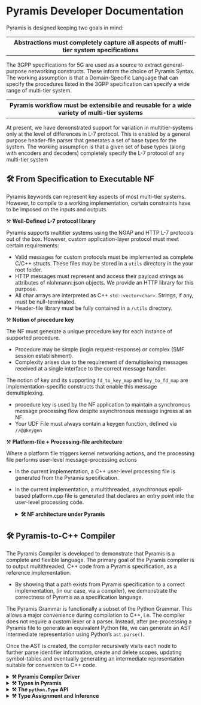 # Pyramis Developer Documentation

Pyramis is designed keeping two goals in mind:

<table><tr><th><strong>Abstractions must completely capture all aspects of multi-tier system specifications</strong></th></tr></table>

The 3GPP specifications for 5G are used as a source to extract general-purpose networking
constructs. These inform the choice of Pyramis Syntax. The working assumption is that a
Domain-Specific Language that can specify the procedures listed in the 3GPP specification can
specify a wide range of multi-tier system.

<table><tr><th><strong>Pyramis workflow must be extensibile and reusable for a wide variety of multi-tier systems</strong></th></tr></table>

At present, we have demonstrated support for variation in multitier-systems only at the level of
differences in L-7 protocol. This is enabled by a general purpose header-file parser that generates
a set of base types for the system. The working assumption is that a given set of base types
(along with encoders and decoders) completely specify the L-7 protocol of any multi-tier system

## 🛠️ From Specification to Executable NF

Pyramis keywords can represent key aspects of most multi-tier systems. However, to compile to
a working implementation, certain constraints have to be imposed on the inputs and outputs.

  ⚒ **Well-Defined L-7 protocol library**

  Pyramis supports multitier systems using the NGAP and HTTP L-7 protocols out of the box. However, custom application-layer protocol must meet certain requirements: 

- Valid messages for custom protocols must be implemented as complete C/C++ structs. These files may be stored in a `utils` directory in the your root folder.
- HTTP messages must represent and access their payload strings as attributes of nlohmann::json objects. We provide an HTTP library for this purpose.
- All char arrays are interpreted as C++ `std::vector<char>`. Strings, if any, must be null-terminated.
- Header-file library must be fully contained in a `/utils` directory.

 ⚒ **Notion of procedure key**

The NF must generate a unique procedure key for each instance of supported procedure.
  
- Procedure may be simple (login request-response) or complex (SMF session establishment).
- Complexity arises due to the requirement of demultiplexing messages received at a
single interface to the correct message handler.

The notion of key and its supporting `fd_to_key_map` and `key_to_fd_map` are
implementation-specific constructs that enable this message demultiplexing.

- procedure key is used by the NF application to maintain a synchronous message processing flow despite asynchronous message ingress at an NF.
- Your UDF File must always contain a keygen function, defined via `//@@keygen`

 ⚒ **Platform-file + Processing-file architecture**

Where a platform file triggers kernel networking actions, and the processing file performs user-level message-processing actions

- In the current implementation, a C++ user-level processing file is generated from the Pyramis specification.
- In the current implementation, a multithreaded, asynchronous epoll-based platform.cpp file is generated that declares an entry point into the user-level processing code.

  <details>
  <summary> <strong>🛠️ NF architecture under Pyramis</strong></summary>
    
    On successful translation of a Pyramis node specification, two key files are generated: <code>AMF_linking.cpp</code>
    and <code>AMF_platform.cpp</code>. These two files implement the processing-platform split.
  
    ### Design Requirements
    <code>AMF_platform.cpp</code> performs core networking functions to implement a NF that can act in a multi-
    threaded and asynchronous manner, as both a Server and a Client. 
    
    In this multithreaded view, on initialisation, 
    multiple <code>nfvInstance</code> threads monitor their local epoll file descriptor, whose watch list contains 
    a single listen socket bound to a globally known port. Each NF instance thread is running
    its own epoll wait loop. On event detection by <code>epoll wait()</code> at the shared listen socket,
    multiple threads may be woken up and there is a race to <code>accept()</code> the incoming connection.
    On <code>accept()</code> by a single thread, the newly created data socket is added to a thread-local map
    called the <code>active_socket_map</code>.
    
    Another key criterion is supporting systems that implement multi-node or chained procedures.
    Such procedures require imposing a sequential order on asynchronous message receipts and sends.
    In systems with short connections, it becomes necessary to record active sockets and sockets
    that need to be closed.
  
    ### Implementation
    To achieve these goals, the platform file maintains the thread-local <code>active_socket_map</code> of
    custom <code>Socket</code> structs. A <code>Socket</code> contains attributes that describe the socket such as its file
    descriptor, port number, socket type, peer IP address, and whether the connection is short or
    long. Furthermore, each NF instance thread has a single epoll file descriptor that detects events
    at active sockets. On detection of an event at any socket, a callback is triggered based on the
    type of <code>Socket</code> that encountered the event.
    
    For example, on event detection at a data <code>Socket</code>, the platform file passes a buffer representing
    the event read at the kernel socket to the processing file via the callbacks defined in the platform
    file for decoding, IE interpretation, UE context generation, request/response message generation,
    and finally triggering a <code>send_data()</code> to a peer NF, in whatever manner was described by the
    Pyramis specification.
    
    <ins><strong>A note on the platform file callbacks</strong></ins>
    
    On server initialisation, callbacks that are specified in the interface file are registered with the
    sockets bound to the globally known port associated with that interface. During the running
    of the server, callback functions bound to the initial port are registered with newly created
    sockets as well. These callback functions are specified as EVENTs in the Pyramis specification
    and translated to C++ by the compiler.
    
    Therefore, in the two file NF architecture, the callbacks are triggered by the platform file only
    on receipt of the incoming message data, but are defined in the processing file.
  </details>

## 🛠️ Pyramis-to-C++ Compiler
The Pyramis Compiler is developed to demonstrate that Pyramis is a complete and flexible language. The primary goal of the Pyramis compiler is to output multithreaded, C++
code from a Pyramis specification, as a reference implementation. 

- By showing that a path exists from Pyramis specification to a correct implementation, (in our case, via a compiler), we demonstrate the correctness of
Pyramis as a specification language.

The Pyramis Grammar is functionally a subset of the Python Grammar. This allows a major
convenience during compilation to C++, i.e. The compiler does not require a custom lexer or a
parser. Instead, after pre-processing a Pyramis file to generate an equivalent Python file, we can
generate an AST intermediate representation using Python’s `ast.parse()`.

Once the AST is created, the compiler recursively visits each node to further parse identifier
information, create and delete scopes, updating symbol-tables and eventually generating an
intermediate representation suitable for conversion to C++ code.

<details>
<summary> <strong> ⚒ Pyramis Compiler Driver</strong></summary>
</details>


<details>
<summary> <strong> ⚒ Types in Pyramis</strong></summary>
</details>



<details>
<summary> <strong> ⚒ The <code>python.Type</code> API</strong></summary>
</details>



<details>
<summary> <strong> ⚒ Type Assignment and Inference</strong></summary>
</details>











